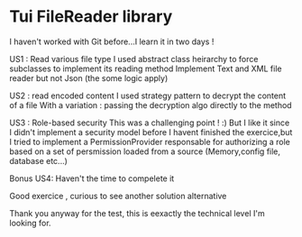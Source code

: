 # Tui FileReader library
I haven't worked with Git before...I learn it in two days !

US1 : Read various file type
I used abstract class heirarchy to force subclasses to implement its reading method
Implement Text and XML file reader but not Json (the some logic apply)

US2 : read encoded content
I used strategy pattern to decrypt the content of a file
With a variation : passing the decryption algo directly to the method

US3 : Role-based security
This was a challenging point ! :) But I like it since I didn't implement a security model before
I havent finished the exercice,but I tried to implement a PermissionProvider responsable for authorizing a role based 
on a set of persmission loaded from a source (Memory,config file, database etc...)

Bonus US4: Haven't the time to compelete it 

Good exercice , curious to see another solution alternative

Thank you anyway for the test, this is eexactly the technical level I'm looking for.


